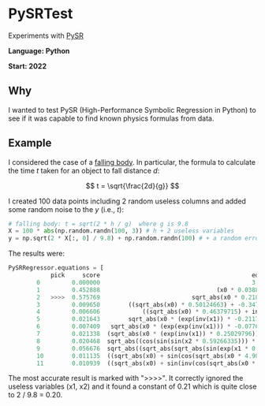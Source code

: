 # PySRTest
Experiments with [PySR](https://github.com/MilesCranmer/PySR)

**Language: Python**

**Start: 2022**

## Why
I wanted to test PySR (High-Performance Symbolic Regression in Python) to see if it was capable to find known physics formulas from data.

## Example
I considered the case of a [falling body](https://en.wikipedia.org/wiki/Equations_for_a_falling_body). In particular, the formula to calculate the time _t_ taken for an object to fall distance _d_:

$$ t = \sqrt{\frac{2d}{g}} $$

I created 100 data points including 2 random useless columns and added some random noise to the _y_ (i.e., _t_):

```python
# falling body: t = sqrt(2 * h / g)  where g is 9.8
X = 100 * abs(np.random.randn(100, 3)) # h + 2 useless variables
y = np.sqrt(2 * X[:, 0] / 9.8) + np.random.randn(100) # + a random error
```

The results were:

```python
PySRRegressor.equations = [
            pick     score                                           equation      loss  complexity
        0         0.000000                                           3.867227  4.889949           1
        1         0.452888                                 (x0 * 0.038884826)  1.976655           3
        2   >>>>  0.575769                          sqrt_abs(x0 * 0.21829543)  1.111418           4
        3         0.009650        ((sqrt_abs(x0) * 0.50124663) + -0.34722018)  1.090174           6
        4         0.006606            ((sqrt_abs(x0) * 0.46379715) + inv(x1))  1.082995           7
        5         0.021643        sqrt_abs(x0 * (exp(inv(x1)) * -0.21177335))  1.059808           8
        6         0.007409   sqrt_abs(x0 * (exp(exp(inv(x1))) * -0.07769506))  1.051985           9
        7         0.021338  (sqrt_abs(x0 * (exp(inv(x1)) * 0.25029796)) + ...  1.029775          10
        8         0.020468  sqrt_abs((cos(sin(sin(x2 * 0.59266335))) * 0.2...  1.008913          11
        9         0.056676  sqrt_abs((sqrt_abs(sqrt_abs(sin(exp(x1 * 0.232...  0.953322          12
        10        0.011135  ((sqrt_abs(x0) + sin(cos(sqrt_abs(x0 * 4.90378...  0.942765          13
        11        0.010939  ((sqrt_abs(x0) + sin(inv(cos(sqrt_abs(x0 * 4.7...  0.932509          14
```

The most accurate result is marked with ">>>>". It correctly ignored the useless variables (x1, x2) and it found a constant of 0.21 which is quite close to 2 / 9.8 = 0.20.